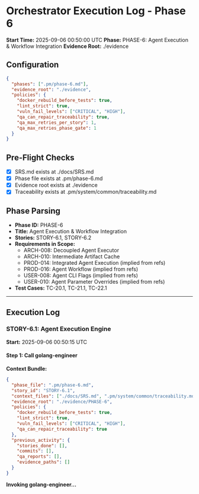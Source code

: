 # Orchestrator Execution Log - Phase 6

**Start Time:** 2025-09-06 00:50:00 UTC
**Phase:** PHASE-6: Agent Execution & Workflow Integration
**Evidence Root:** ./evidence

## Configuration
```json
{
  "phases": [".pm/phase-6.md"],
  "evidence_root": "./evidence",
  "policies": {
    "docker_rebuild_before_tests": true,
    "lint_strict": true,
    "vuln_fail_levels": ["CRITICAL", "HIGH"],
    "qa_can_repair_traceability": true,
    "qa_max_retries_per_story": 1,
    "qa_max_retries_phase_gate": 1
  }
}
```

## Pre-Flight Checks
- [x] SRS.md exists at ./docs/SRS.md
- [x] Phase file exists at .pm/phase-6.md
- [x] Evidence root exists at ./evidence
- [x] Traceability exists at .pm/system/common/traceability.md

## Phase Parsing
- **Phase ID:** PHASE-6
- **Title:** Agent Execution & Workflow Integration
- **Stories:** STORY-6.1, STORY-6.2
- **Requirements in Scope:**
  - ARCH-008: Decoupled Agent Executor
  - ARCH-010: Intermediate Artifact Cache
  - PROD-014: Integrated Agent Execution (implied from refs)
  - PROD-016: Agent Workflow (implied from refs)
  - USER-008: Agent CLI Flags (implied from refs)
  - USER-010: Agent Parameter Overrides (implied from refs)
- **Test Cases:** TC-20.1, TC-21.1, TC-22.1

---

## Execution Log

### STORY-6.1: Agent Execution Engine
**Start:** 2025-09-06 00:50:15 UTC

#### Step 1: Call golang-engineer
**Context Bundle:**
```json
{
  "phase_file": ".pm/phase-6.md",
  "story_id": "STORY-6.1",
  "context_files": ["./docs/SRS.md", ".pm/system/common/traceability.md", "./README.md"],
  "evidence_root": "./evidence/PHASE-6",
  "policies": {
    "docker_rebuild_before_tests": true,
    "lint_strict": true,
    "vuln_fail_levels": ["CRITICAL", "HIGH"],
    "qa_can_repair_traceability": true
  },
  "previous_activity": {
    "stories_done": [],
    "commits": [],
    "qa_reports": [],
    "evidence_paths": []
  }
}
```

**Invoking golang-engineer...**